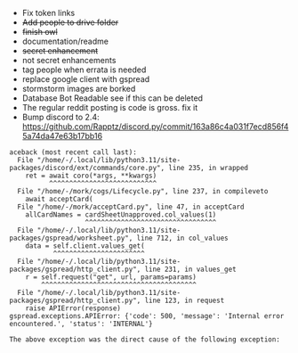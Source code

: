 - Fix token links
- ~~Add people to drive folder~~
- ~~finish owl~~
- documentation/readme
- ~~secret enhancement~~
- not secret enhancements
- tag people when errata is needed
- replace google client with gspread
- stormstorm images are borked
- Database Bot Readable see if this can be deleted
- The regular reddit posting is code is gross. fix it
- Bump discord to 2.4: https://github.com/Rapptz/discord.py/commit/163a86c4a031f7ecd856f45a74da47e63b17bb16



```
aceback (most recent call last):
  File "/home/-/.local/lib/python3.11/site-packages/discord/ext/commands/core.py", line 235, in wrapped
    ret = await coro(*args, **kwargs)
          ^^^^^^^^^^^^^^^^^^^^^^^^^^^
  File "/home/-/mork/cogs/Lifecycle.py", line 237, in compileveto
    await acceptCard(
  File "/home/-/mork/acceptCard.py", line 47, in acceptCard
    allCardNames = cardSheetUnapproved.col_values(1)
                   ^^^^^^^^^^^^^^^^^^^^^^^^^^^^^^^^^
  File "/home/-/.local/lib/python3.11/site-packages/gspread/worksheet.py", line 712, in col_values
    data = self.client.values_get(
           ^^^^^^^^^^^^^^^^^^^^^^^
  File "/home/-/.local/lib/python3.11/site-packages/gspread/http_client.py", line 231, in values_get
    r = self.request("get", url, params=params)
        ^^^^^^^^^^^^^^^^^^^^^^^^^^^^^^^^^^^^^^^
  File "/home/-/.local/lib/python3.11/site-packages/gspread/http_client.py", line 123, in request
    raise APIError(response)
gspread.exceptions.APIError: {'code': 500, 'message': 'Internal error encountered.', 'status': 'INTERNAL'}

The above exception was the direct cause of the following exception:
```